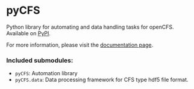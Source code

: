 # pyCFS

Python library for automating and data handling tasks for openCFS. Available on [PyPI](https://pypi.org/project/pyCFS/).

For more information, please visit the [documentation page](https://opencfs.gitlab.io/pycfs/index.html).

### Included submodules:

- `pyCFS`: Automation library
- `pyCFS.data`: Data processing framework for CFS type hdf5 file format.
